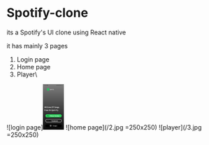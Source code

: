 # Spotify-clone
its a Spotify's UI clone using React native


it has mainly 3 pages 
1. Login page
2. Home page
3. Player\

![login page]<img src="/1.jpg" width="48">
![home page](/2.jpg =250x250)
![player](/3.jpg =250x250)
